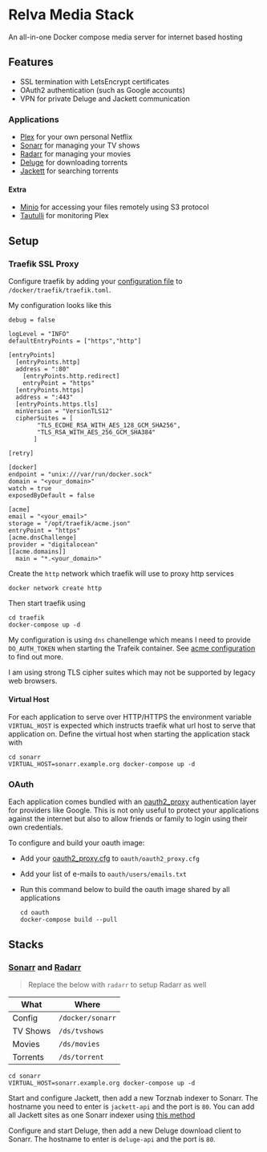 # Relva Media Stack

An all-in-one Docker compose media server for internet based hosting

## Features

  - SSL termination with LetsEncrypt certificates
  - OAuth2 authentication (such as Google accounts)
  - VPN for private Deluge and Jackett communication
  

### Applications

  - [Plex](https://hub.docker.com/r/plexinc/pms-docker/) for your own personal Netflix
  - [Sonarr](#sonarr-and-radarr) for managing your TV shows
  - [Radarr](#sonarr-and-radarr) for managing your movies
  - [Deluge](https://hub.docker.com/r/linuxserver/deluge/) for downloading torrents
  - [Jackett](https://hub.docker.com/r/linuxserver/jackett/) for searching torrents
  
#### Extra

  - [Minio](https://www.minio.io/) for accessing your files remotely using S3 protocol
  - [Tautulli](https://hub.docker.com/r/linuxserver/tautulli/) for monitoring Plex


## Setup

### Traefik SSL Proxy

Configure traefik by adding your [configuration file](https://docs.traefik.io/basics/) to `/docker/traefik/traefik.toml`.

My configuration looks like this

```
debug = false

logLevel = "INFO"
defaultEntryPoints = ["https","http"]

[entryPoints]
  [entryPoints.http]
  address = ":80"
    [entryPoints.http.redirect]
    entryPoint = "https"
  [entryPoints.https]
  address = ":443"
  [entryPoints.https.tls]
  minVersion = "VersionTLS12"
  cipherSuites = [
        "TLS_ECDHE_RSA_WITH_AES_128_GCM_SHA256",
        "TLS_RSA_WITH_AES_256_GCM_SHA384"
       ]

[retry]

[docker]
endpoint = "unix:///var/run/docker.sock"
domain = "<your_domain>"
watch = true
exposedByDefault = false

[acme]
email = "<your_email>"
storage = "/opt/traefik/acme.json"
entryPoint = "https"
[acme.dnsChallenge]
provider = "digitalocean"
[[acme.domains]]
  main = "*.<your_domain>"
```

Create the `http` network which traefik will use to proxy http services

```
docker network create http
```

Then start traefik using

```
cd traefik
docker-compose up -d
```

My configuration is using `dns` chanellenge which means I need to provide `DO_AUTH_TOKEN` when starting the Trafeik container. 
See [acme configuration](https://docs.traefik.io/configuration/acme/) to find out more.

I am using strong TLS cipher suites which may not be supported by legacy web browsers.

#### Virtual Host

For each application to serve over HTTP/HTTPS the environment variable `VIRTUAL_HOST` is expected which instructs traefik what url host to serve that application on. 
Define the virtual host when starting the application stack with

```
cd sonarr
VIRTUAL_HOST=sonarr.example.org docker-compose up -d
```

### OAuth

Each application comes bundled with an [oauth2_proxy](https://hub.docker.com/r/a5huynh/oauth2_proxy/) authentication layer for providers like Google. This is not only useful to protect your applications against the internet but also to allow friends or family to login using their own credentials.

To configure and build your oauth image:

  - Add your [oauth2_proxy.cfg](https://github.com/bitly/oauth2_proxy/blob/master/contrib/oauth2_proxy.cfg.example) to `oauth/oauth2_proxy.cfg`
  - Add your list of e-mails to `oauth/users/emails.txt`
  - Run this command below to build the oauth image shared by all applications
  
    ```
    cd oauth
    docker-compose build --pull
    ```  


## Stacks

### [Sonarr](https://hub.docker.com/r/linuxserver/sonarr/) and [Radarr](https://hub.docker.com/r/linuxserver/radarr/)

> Replace the below with `radarr` to setup Radarr as well

| What | Where |
| ---- | ----- |
| Config | `/docker/sonarr` |
| TV Shows | `/ds/tvshows` |
| Movies | `/ds/movies` |
| Torrents | `/ds/torrent` |

```
cd sonarr
VIRTUAL_HOST=sonarr.example.org docker-compose up -d
```

Start and configure Jackett, then add a new Torznab indexer to Sonarr. 
The hostname you need to enter is `jackett-api` and the port is `80`.
You can add all Jackett sites as one Sonarr indexer using [this method](https://www.reddit.com/r/PleX/comments/737foz/tip_if_you_use_jackett_for_indexers_you_can_set_a/)

Configure and start Deluge, then add a new Deluge download client to Sonarr.
The hostname to enter is `deluge-api` and the port is `80`.

